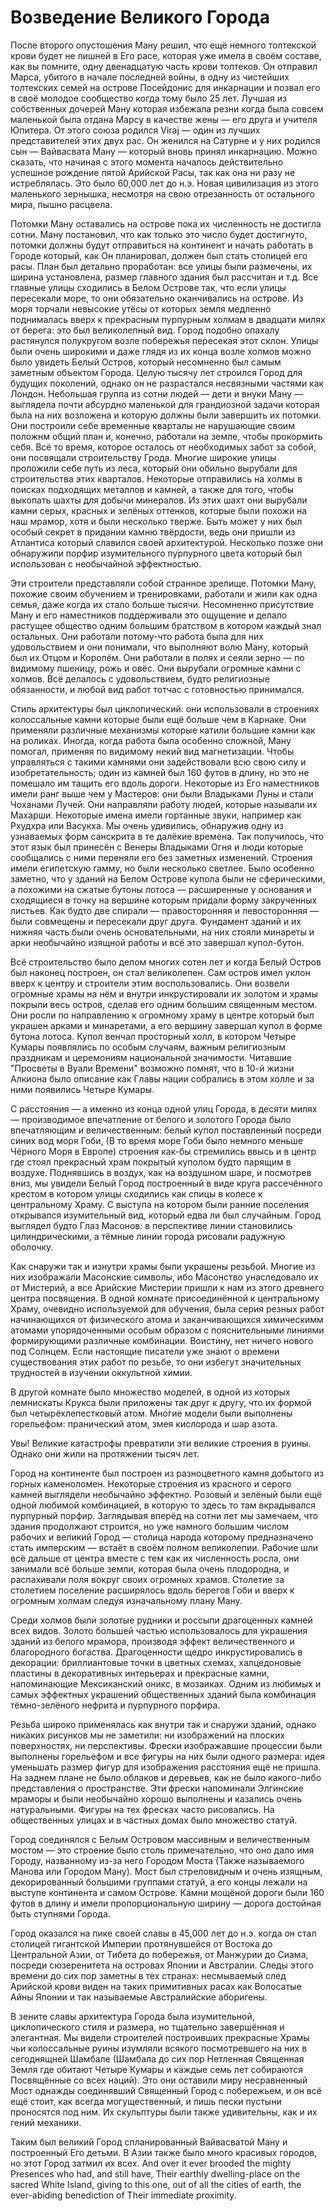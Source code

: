 # Возведение Великого Города

После второго опустошения Ману решил, что ещё немного толтекской крови будет не лишней в Его расе, которая уже имела в своём составе, как вы помните, одну двенадцатую часть крови толтеков. Он отправил Марса, убитого в начале последней войны, в одну из чистейших толтекских семей на острове Посейдонис для инкарнации и позвал его в своё молодое сообщество когда тому было 25 лет. Лучшая из собственных дочерей Ману которая избежала резни когда была совсем маленькой была отдана Марсу в качестве жены — его друга и учителя Юпитера. От этого союза родился Viraj — один из лучших представителей этих двух рас. Он женился на Сатурне и у них родился сын — Вайвасвата Ману — который вновь принял инкарнацию. Можно сказать, что начиная с этого момента началось действительно успешное рождение пятой Арийской Расы, так как она ни разу не истреблялась. Это было 60,000 лет до н.э. Новая цивилизация из этого маленького зернышка, несмотря на свою отрезанность от остального мира, пышно расцвела.

Потомки Ману оставались на острове пока их численность не достигла сотни. Ману постановил, что как только это число будет достигнуто, потомки должны будут отправиться на континент и начать работать в Городе который, как Он планировал, должен был стать столицей его расы. План был детально проработан: все улицы были размечены, их ширина установлена, размер главного здания был рассчитан и т.д. Все главные улицы сходились в Белом Острове так, что если улицы пересекали море, то они обязательно оканчивались на острове. Из моря торчали невысокие утёсы от которых земля медленно поднималась вверх к прекрасным пурпурным холмам в двадцати милях от берега: это был великолепный вид. Город подобно опахалу растянулся полукругом возле побережья пересекая этот склон. Улицы были очень широкими и даже глядя из их конца возле холмов можно было увидеть Белый Остров, который несомненно был самым заметным объектом Города. Целую тысячу лет строился Город для будущих поколений, однако он не разрастался несвязными частями как Лондон. Небольшая группа из сотни людей — дети и внуки Ману — выглядела почти абсурдно маленькой для грандиозной задачи которая была на них возложена и которую должны были завершить их потомки. Они построили себе временные кварталы не нарушающие своим положнм общий план и, конечно, работали на земле, чтобы прокормить себя. Всё то время, которое осталось от необходимых забот за собой, они посвящали строительству Грода. Многие широкие улицы проложили себе путь из леса, который они обильно вырубали для строительства этих кварталов. Некоторые отправились на холмы в поисках подходящих металлов и камней, а также для того, чтобы выкопать шахты для добычи минералов. Из этих шахт они вырубали камни серых, красных и зелёных оттенков, которые были похожи на наш мрамор, хотя и были несколько тверже. Быть может у них был особый секрет в придании камню твёрдости, ведь они пришли из Атлантиса который славился своей архитектурой. Несколько позже они обнаружили порфир изумительного пурпурного цвета который был использован с необычайной эффектностью.

Эти строители представляли собой странное зрелище. Потомки Ману, похожие своим обучением и тренировками, работали и жили как одна семья, даже когда их стало больше тысячи. Несомненно присутствие Ману и его наместников поддерживали это ощущение и делало растущее общество одним большим братством в котором каждый знал остальных. Они работали потому-что работа была для них удовольствием и они понимали, что выполняют волю Ману, который был их Отцом и Королём. Они работали в полях и сеяли зерно — по видимому пшеницу, рожь и овёс. Они вырубали огромные камни с холмов. Всё делалось с удовольствием, будто религиозные обязанности, и любой вид работ тотчас с готовностью принимался.

Стиль архитектуры был циклопический: они использовали в строениях колоссальные камни которые были ещё больше чем в Карнаке. Они применяли различные механизмы которые катили большие камни как на роликах. Иногда, когда работа была особенно сложной, Ману помогал, применяя по видимому некий вид магнетизации. Чтобы управляться с такими камнями они задействовали всю свою силу и изобретательность; один из камней был 160 футов в длину, но это не помешало им тащить его вдоль дороги. Некоторые из Его наместников имели ранг выше чем у Мастеров: они были Владыками Луны и стали Чоханами Лучей. Они направляли работу людей, которые называли их Махарши. Некоторые имена имели гортанные звуки, например как Рхудхра или Васукха. Мы очень удивились, обнаружив одну из узнаваемых форм санскрита в те далёкие времена. Так получилось, что этот язык был принесён с Венеры Владыками Огня и люди которые сообщались с ними переняли его без заметных изменений. Строения имели египетскую гамму, но были несколько светлее. Было особенно заметно, что у зданий на Белом Острове купола были не сферическими, а похожими на сжатые бутоны лотоса — расширенные у основания и сходящиеся в точку на вершине которым придали форму закрученных листьев. Как будто две спирали — правосторонняя и левосторонняя — были совмещены и пересекали друг друга. Фундамент зданий и их нижняя часть были очень основательными, на них стояли минареты и арки необычайно изящной работы и всё это завершал купол-бутон.

Всё строительство было делом многих сотен лет и когда Белый Остров был наконец построен, он стал великолепен. Сам остров имел уклон вверх к центру и строители этим воспользовались. Они возвели огромные храмы на нём и внутри инкрустировали их золотом и храмы покрыли весь остров, сделав его одним большим священным местом. Они росли по направлению к огромному храму в центре который был украшен арками и минаретами, а его вершину завершал купол в форме бутона лотоса. Купол венчал просторный холл, в котором Четыре Кумары появлялись по особым случаям, важным религиозным праздникам и церемониям национальной значимости. Читавшие "Просветы в Вуали Времени" возможно помнят, что в 10-й жизни Алкиона было описание как Главы нации собрались в этом холле и за ними появились Четыре Кумары.

С расстояния — а именно из конца одной улиц Города, в десяти милях — производимое впечатление от белого и золотого Города было впечатляющим и величественным: белый купол поставленный посреди синих вод моря Гоби, (В то время море Гоби было немного меньше Чёрного Моря в Европе) строения как-бы стремились ввысь и в центр где стоял прекрасный храм покрытый куполом будто парящим в воздухе. Поднявшись в воздух, как на воздушном шаре, и посмотрев вниз, мы увидели Белый Город построенный в виде круга рассечённого крестом в котором улицы сходились как спицы в колесе к центральному Храму. С выступа на котором были ранние поселения открывался изумительный вид, который едва ли был случайным. Город выглядел будто Глаз Масонов: в перспективе линии становились цилиндрическими, а тёмные линии города рисовали радужную оболочку.

Как снаружи так и изнутри храмы были украшены резьбой. Многие из них изображали Масонские символы, ибо Масонство унаследовало их от Мистерий, а все Арийские Мистерии пришли к нам из этого древнего центра посвящения. В одной комнате присоединённой к центральному Храму, очевидно используемой для обучения, была серия резных работ начинающихся от физического атома и заканчивающихся химическимм атомами упорядоченными особым образом с пояснительными линиями формирующими различные комбинации. Воистину, нет ничего нового под Солнцем. Если настоящие писатели уже знают о времени существования этих работ по резьбе, то они избегут значительных трудностей в изучении оккультной химии.

В другой комнате было множество моделей, в одной из которых лемнискаты Крукса были приложены так друг к другу, что их формой был четырёхлепестковый атом. Многие модели были выполнены горельефом: пранический атом, змея кислорода и шар азота.

Увы! Великие катастрофы превратили эти великие строения в руины. Однако они жили на протяжении тысяч лет.

Город на континенте был построен из разноцветного камня добытого из горных каменоломен. Некоторые строения из красного и серого камней выглядели необычайно эффектно. Розовый и зелёный были ещё одной любимой комбинацией, в которую то здесь то там вкрадывался пурпурный порфир. Заглядывая вперёд на сотни лет мы замечаем, что здания продолжают строится, но уже намного большим числом рабочих и великий Город — столица народа которому предназначено стать имперским — встаёт в своём полном великолепии. Рабочие шли всё дальше от центра вместе с тем как их численность росла, они занимали всё больше земли, которая была очень плодородна, и распахивали поля вокруг своих огромных храмов. Столетие за столетием поселение расширялось вдоль берегов Гоби и вверх к огромным холмам следуя изначальному плану Ману.

Среди холмов были золотые рудники и россыпи драгоценных камней всех видов. Золото большей частью использовалось для украшения зданий из белого мрамора, производя эффект величественного и благородного богаства. Драгоценности щедро инкрустировались в декорации: бриллиантовые точки в цветных схемах, халцедоновые пластины в декоративных интерьерах и прекрасные камни, напоминающие Мексиканский оникс, в мозаиках. Одним из любимых и самых эффектных украшений общественных зданий была комбинация тёмно-зелёного нефрита и пурпурного порфира.

Резьба широко применялась как внутри так и снаружи зданий, однако никаких рисунков мы не заметили: ни изображений на плоских поверхностях, ни перспективы. Фрески изображавшие процессии были выполнены горельефом и все фигуры на них были одного размера: идея уменьшать размер фигур для изображения расстояния ещё не пришла. На заднем плане не было облаков и деревьев, как не было какого-либо представления о пространстве. Эти фрески напоминали Элгинские мраморы и были необычайно хорошо выполнены и казались очень натуральными. Фигуры на тех фресках часто рисовались. На общественных улицах и в частных домах было множество статуй.

Город соединялся с Белым Островом массивным и величественным мостом — это строение было столь примечательно, что оно дало имя Городу, названному из-за него Городом Моста (Также называемого Манова или Городом Ману). Мост был стреловидным и очень изящным, декорированный большими группами статуй, а его концы лежали на выступе континента и самом Острове. Камни мощёной дороги были 160 футов в длину и имели пропорциональную ширину — дорога достойная быть ступнями Города.

Город оказался на пике своей славы в 45,000 лет до н.э. когда он стал столицей гигантской Империи протянувшейся от Востока до Центральной Азии, от Тибета до побережья, от Манжурии до Сиама, посреди сюзеренитета на островах Японии и Австралии. Следы этого времени до сих пор заметны в тех странах: несмываемый след Арийской крови виден на таких примитивных расах как Волосатые Айны Японии и так называемые Австралийские аборигены.

В зените славы архитектура Города была изумительной, циклопического стиля и размера, но тщательно завершённая и элегантная. Мы видели строителей построивших прекрасные Храмы чьи колоссальные руины изумляли всякого посмотревшего на них в сегоднящней Шамбале (Шамбала до сих пор Нетленная Священная Земля где обитают Четыре Кумары и каждые семь лет собираются Посвящённые со всех наций). Это они оставили миру несравненный Мост однажды соединявший Священный Город с побережьем, и он всё ещё стоит, как всегда могущественный, и лишь пески пустыни проносятся под ним. Их скульптуры были также удивительны, как и их гений механики.

Таким был великий Город спланированный Вайвасватой Ману и построенный Его детьми. В Азии также было много красивых городов, но этот Город затмил их всех. And over it ever brooded the mighty Presences who had, and still have, Their earthly dwelling-place on the sacred White Island, giving to this one, out of all the cities of earth, the ever-abiding benediction of Their immediate proximity.
